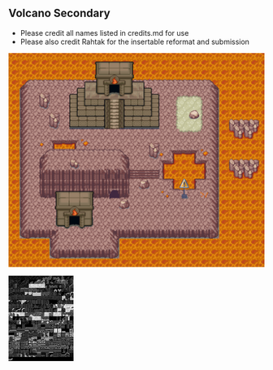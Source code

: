 ## Volcano Secondary
- Please credit all names listed in credits.md for use
- Please also credit Rahtak for the insertable reformat and submission

![example.png](example.png)

![tiles.png](tiles.png)
